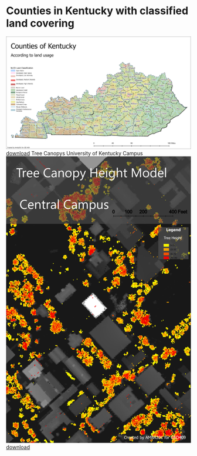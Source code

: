 # Counties in Kentucky with classified land covering
![Kentucky](Layout1.jpg)
[download](Layout1.pdf)
Tree Canopys University of Kentucky Campus
![Canopy shading](treemodel.jpg)
[download](treemodel.pdf)
